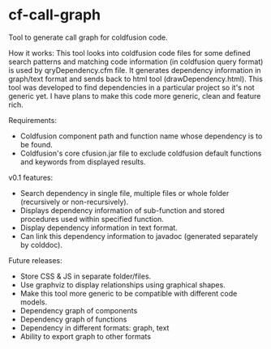 # cf-call-graph
Tool to generate call graph for coldfusion code. 

How it works:
This tool looks into coldfusion code files for some defined search patterns and matching code information (in coldfusion query format) is used by qryDependency.cfm file. It generates dependency information in graph/text format and sends back to html tool (drawDependency.html). This tool was developed to find dependencies in a particular project so it's not generic yet. I have plans to make this code more generic, clean and feature rich.

Requirements:
* Coldfusion component path and function name whose dependency is to be found.
* Coldfusion's core cfusion.jar file to exclude coldfusion default functions and keywords from displayed results.

v0.1 features:
* Search dependency in single file, multiple files or whole folder (recursively or non-recursively).
* Displays dependency information of sub-function and stored procedures used within specified function.
* Display dependency information in text format.
* Can link this dependency information to javadoc (generated separately by colddoc).

Future releases:
* Store CSS & JS in separate folder/files.
* Use graphviz to display relationships using graphical shapes.
* Make this tool more generic to be compatible with different code models. 
* Dependency graph of components
* Dependency graph of functions
* Dependency in different formats: graph, text
* Ability to export graph to other formats
